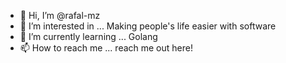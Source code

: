 - 👋 Hi, I’m @rafal-mz
- 👀 I’m interested in ... Making people's life easier with software
- 🌱 I’m currently learning ... Golang
- 📫 How to reach me ... reach me out here!
